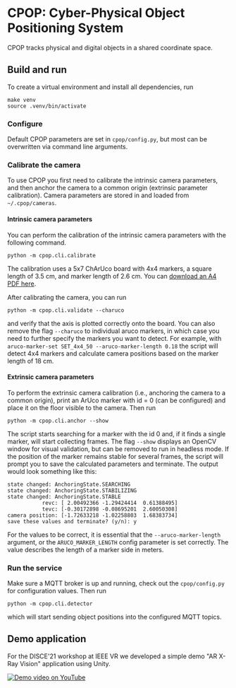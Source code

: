 CPOP: Cyber-Physical Object Positioning System
==============================================

CPOP tracks physical and digital objects in a shared coordinate space.

## Build and run

To create a virtual environment and install all dependencies, run

    make venv
    source .venv/bin/activate

### Configure

Default CPOP parameters are set in `cpop/config.py`, but most can be overwritten via command line arguments.

### Calibrate the camera

To use CPOP you first need to calibrate the intrinsic camera parameters, and then anchor the camera to a common origin
(extrinsic parameter calibration).
Camera parameters are stored in and loaded from `~/.cpop/cameras`.

#### Intrinsic camera parameters

You can perform the calibration of the intrinsic camera parameters with the following command.

    python -m cpop.cli.calibrate

The calibration uses a 5x7 ChArUco board with 4x4 markers, a square length of 3.5 cm, and marker length of 2.6 cm. You
can [download an A4 PDF here](https://cognitivexr.at/static/files/calib.io_charuco_297x210_5x7_35_DICT_4X4.pdf).

After calibrating the camera, you can run

    python -m cpop.cli.validate --charuco

and verify that the axis is plotted correctly onto the board. You can also remove the flag `--charuco` to individual
aruco markers, in which case you need to further specify the markers you want to detect. For example,
with `aruco-marker-set SET_4x4_50 --aruco-marker-length 0.18` the script will detect 4x4 markers and calculate camera
positions based on the marker length of 18 cm.

#### Extrinsic camera parameters

To perform the extrinsic camera calibration (i.e., anchoring the camera to a common origin), print an ArUco marker with
id = 0 (can be configured) and place it on the floor visible to the camera. Then run

    python -m cpop.cli.anchor --show

The script starts searching for a marker with the id 0 and, if it finds a single marker, will start collecting frames.
The flag `--show` displays an OpenCV window for visual validation, but can be removed to run in headless mode.
If the position of the marker remains stable for several frames, the script will prompt you to save the calculated
parameters and terminate. The output would look something like this:

    state changed: AnchoringState.SEARCHING
    state changed: AnchoringState.STABILIZING
    state changed: AnchoringState.STABLE
               revc: [ 2.00492366 -1.29424414  0.61388495]
               tevc: [-0.30172898 -0.08695201  2.60050308]
    camera position: [-1.72633218 -1.02258803  1.68383734]
    save these values and terminate? (y/n): y

For the values to be correct, it is essential that the `--aruco-marker-length` argument, or the `ARUCO_MARKER_LENGTH`
config parameter is set correctly.
The value describes the length of a marker side in meters.

### Run the service

Make sure a MQTT broker is up and running, check out the `cpop/config.py` for configuration values. Then run

    python -m cpop.cli.detector

which will start sending object positions into the configured MQTT topics.

## Demo application

For the DISCE'21 workshop at IEEE VR we developed a simple demo "AR X-Ray Vision" application using Unity.

[![Demo video on YouTube](https://img.youtube.com/vi/nY3PLUTVSbw/0.jpg)](https://www.youtube.com/watch?v=nY3PLUTVSbw)
